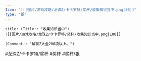 ```yaml
---
Icon: "![[图片/游戏攻略/龙珠Z/卡卡罗特/奖杯/收集知识当中.png|30]]"
Type: "银"
---
```

```ad-common-silver-trophy
title: (Title:: "收集知识当中")
![[图片/游戏攻略/龙珠Z/卡卡罗特/奖杯/收集知识当中.png|100]]

(Comment:: "解锁Z大全200项以上。")
```

#龙珠Z/卡卡罗特/奖杯 #奖杯 #奖杯/银
